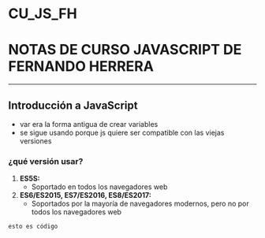 # CU_JS_FH
# NOTAS DE CURSO JAVASCRIPT DE FERNANDO HERRERA
___
## Introducción a JavaScript
- var era la forma antigua de crear variables
- se sigue usando porque js quiere ser compatible con las viejas versiones

### ¿qué versión usar?
1. **ES5S:**
    - Soportado en todos los navegadores web 
2. **ES6/ES2015, ES7/ES2016, ES8/ES2017:**
    - Soportados por la mayoría de navegadores modernos, pero no por todos los navegadores web

~~~~
esto es código
~~~~
